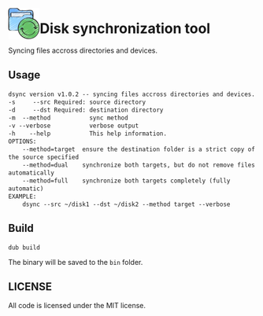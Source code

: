 <img src="imgs/logo.png" width="64" height="64" align="left"></img>
# Disk synchronization tool
Syncing files accross directories and devices.

## Usage
```
dsync version v1.0.2 -- syncing files accross directories and devices.
-s     --src Required: source directory
-d     --dst Required: destination directory
-m  --method           sync method
-v --verbose           verbose output
-h    --help           This help information.
OPTIONS:
    --method=target  ensure the destination folder is a strict copy of the source specified
    --method=dual    synchronize both targets, but do not remove files automatically
    --method=full    synchronize both targets completely (fully automatic)
EXAMPLE:
    dsync --src ~/disk1 --dst ~/disk2 --method target --verbose
```

## Build
```
dub build
```
The binary will be saved to the `bin` folder.

## LICENSE
All code is licensed under the MIT license.

